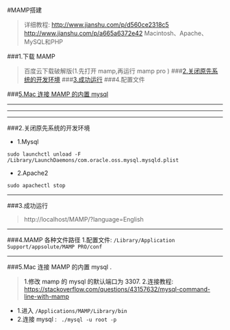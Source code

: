 #MAMP搭建
>详细教程: http://www.jianshu.com/p/d560ce2318c5
>http://www.jianshu.com/p/a665a6372e42
>Macintosh、Apache、MySQL和PHP



###1.下载 MAMP
>百度云下载破解版(1.先打开 mamp,再运行 mamp pro )
###[2.关闭原先系统的开发环境](#close_pre_envi)
###[3.成功运行](#successful)
###4.配置文件

###[5.Mac 连接 MAMP 的内置 mysql](#connect_mysql)


***
***
***

###2.关闭原先系统的开发环境<a name="close_pre_envi"/>
* 1.Mysql
```
sudo launchctl unload -F /Library/LaunchDaemons/com.oracle.oss.mysql.mysqld.plist
```
* 2.Apache2
```
sudo apachectl stop
```

***

###3.成功运行<a name="successful"/>
>http://localhost/MAMP/?language=English

***
###4.MAMP 各种文件路径
1.配置文件:
```/Library/Application Support/appsolute/MAMP PRO/conf```

***

###5.Mac 连接 MAMP 的内置 mysql .<a name="connect_mysql"/>
>1.修改 mamp 的 mysql 的默认端口为 3307.
>2.连接教程: https://stackoverflow.com/questions/43157632/mysql-command-line-with-mamp

* 1.进入 ```/Applications/MAMP/Library/bin ```
* 2.连接 mysql : ``` ./mysql -u root -p```



